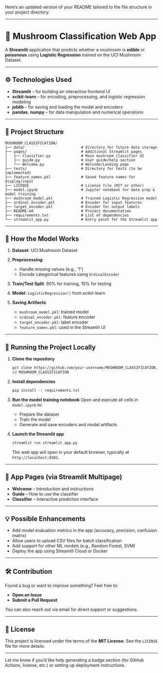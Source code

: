 Here’s an updated version of your README tailored to the file structure in your project directory:

---

# 🍄 Mushroom Classification Web App

A **Streamlit** application that predicts whether a mushroom is **edible** or **poisonous** using **Logistic Regression** trained on the UCI Mushroom Dataset.

---

## ⚙️ Technologies Used

* **Streamlit** – for building an interactive frontend UI
* **scikit-learn** – for encoding, preprocessing, and logistic regression modeling
* **joblib** – for saving and loading the model and encoders
* **pandas**, **numpy** – for data manipulation and numerical operations

---

## 📁 Project Structure

```text
MUSHROOM_CLASSIFICATION/
├── data/                          # Directory for future data storage
├── pages/                         # Additional Streamlit pages
│   ├── Classifier.py              # Main mushroom classifier UI
│   ├── guide.py                   # User guide/help section
│   └── Welcome.py                 # Welcome/Landing page
├── tests/                         # Directory for tests (to be implemented)
├── feature_names.pkl              # Saved feature names for display/input
├── LICENSE                        # License file (MIT or other)
├── model.ipynb                    # Jupyter notebook for data prep & model training
├── mushroom_model.pkl             # Trained Logistic Regression model
├── ordinal_encoder.pkl            # Encoder for input features
├── target_encoder.pkl             # Encoder for output labels
├── README.md                      # Project documentation
├── requirements.txt               # List of dependencies
└── streamlit_app.py               # Entry point for the Streamlit app
```

---

## 🧠 How the Model Works

1. **Dataset**: UCI Mushroom Dataset
2. **Preprocessing**:

   * Handle missing values (e.g., '?')
   * Encode categorical features using `OrdinalEncoder`
3. **Train/Test Split**: 90% for training, 10% for testing
4. **Model**: `LogisticRegression()` from scikit-learn
5. **Saving Artifacts**:

   * `mushroom_model.pkl`: trained model
   * `ordinal_encoder.pkl`: feature encoder
   * `target_encoder.pkl`: label encoder
   * `feature_names.pkl`: used in the Streamlit UI

---

## 🚀 Running the Project Locally

1. **Clone the repository**

   ```bash
   git clone https://github.com/your-username/MUSHROOM_CLASSIFICATION.git
   cd MUSHROOM_CLASSIFICATION
   ```

2. **Install dependencies**

   ```bash
   pip install -r requirements.txt
   ```

3. **Run the model training notebook**
   Open and execute all cells in `model.ipynb` to:

   * Prepare the dataset
   * Train the model
   * Generate and save encoders and model artifacts

4. **Launch the Streamlit app**

   ```bash
   streamlit run streamlit_app.py
   ```

   The web app will open in your default browser, typically at `http://localhost:8501`.

---

## 🧭 App Pages (via Streamlit Multipage)

* **Welcome** – Introduction and instructions
* **Guide** – How to use the classifier
* **Classifier** – Interactive prediction interface

---

## 💡 Possible Enhancements

* Add model evaluation metrics in the app (accuracy, precision, confusion matrix)
* Allow users to upload CSV files for batch classification
* Add support for other ML models (e.g., Random Forest, SVM)
* Deploy the app using Streamlit Cloud or Docker

---

## 🛠️ Contribution

Found a bug or want to improve something? Feel free to:

* **Open an Issue**
* **Submit a Pull Request**

You can also reach out via email for direct support or suggestions.

---

## 📜 License

This project is licensed under the terms of the **MIT License**. See the `LICENSE` file for more details.

---

Let me know if you’d like help generating a badge section (for GitHub Actions, license, etc.) or setting up deployment instructions.
